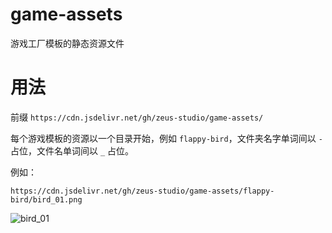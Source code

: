 # game-assets
游戏工厂模板的静态资源文件

# 用法

前缀 `https://cdn.jsdelivr.net/gh/zeus-studio/game-assets/`

每个游戏模板的资源以一个目录开始，例如 `flappy-bird`，文件夹名字单词间以 `-` 占位，文件名单词间以 `_` 占位。

例如：

`https://cdn.jsdelivr.net/gh/zeus-studio/game-assets/flappy-bird/bird_01.png`

![bird_01](https://cdn.jsdelivr.net/gh/zeus-studio/game-assets/flappy-bird/bird_01.png)